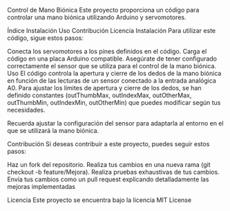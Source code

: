 Control de Mano Biónica
Este proyecto proporciona un código para controlar una mano biónica utilizando Arduino y servomotores.

Índice
Instalación
Uso
Contribución
Licencia
Instalación
Para utilizar este código, sigue estos pasos:

Conecta los servomotores a los pines definidos en el código.
Carga el código en una placa Arduino compatible.
Asegúrate de tener configurado correctamente el sensor que se utiliza para el control de la mano biónica.
Uso
El código controla la apertura y cierre de los dedos de la mano biónica en función de las lecturas de un sensor conectado a la entrada analógica A0. Para ajustar los límites de apertura y cierre de los dedos, se han definido constantes (outThumbMax, outIndexMax, outOtherMax, outThumbMin, outIndexMin, outOtherMin) que puedes modificar según tus necesidades.

Recuerda ajustar la configuración del sensor para adaptarla al entorno en el que se utilizará la mano biónica.

Contribución
Si deseas contribuir a este proyecto, puedes seguir estos pasos:

Haz un fork del repositorio.
Realiza tus cambios en una nueva rama (git checkout -b feature/Mejora).
Realiza pruebas exhaustivas de tus cambios.
Envía tus cambios como un pull request explicando detalladamente las mejoras implementadas

Licencia
Este proyecto se encuentra bajo la licencia MIT License

